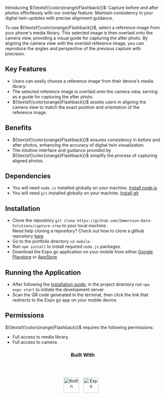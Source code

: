 Introducing ${\textsf{\color{orange}Flashback}}$: Capture before and after photos effortlessly with our overlay feature. Maintain consistency in your digital twin updates with precise alignment guidance.

To use ${\textsf{\color{orange}Flashback}}$, select a reference image from your phone's media library. This selected image is then overlaid onto the camera view, providing a visual guide for capturing the after photo. By aligning the camera view with the overlaid reference image, you can reproduce the angles and perspective of the previous capture with precision.

## Key Features

- Users can easily choose a reference image from their device's media library.
- The selected reference image is overlaid onto the camera view, serving as a guide for capturing the after photo.
- ${\textsf{\color{orange}Flashback}}$ assists users in aligning the camera view to match the exact position and orientation of the reference image.


  
## Benefits

- ${\textsf{\color{orange}Flashback}}$ ensures consistency in before and after photos, enhancing the accuracy of digital twin visualization.
- The intuitive interface and guidance provided by ${\textsf{\color{orange}Flashback}}$ simplify the process of capturing aligned photos.


## Dependencies

- You will need `node.js` installed globally on your machine. [Install node.js](https://nodejs.org/en)
- You will need `git` installed globally on your machine. [Install git](https://git-scm.com/downloads)

## Installation

- Clone the repository `git clone https://github.com/Immersion-Data-Solutions/capture-crew` to your local machine.
  <br>
  Need help cloning a repository? Check out how to clone a github repository [here](https://docs.github.com/en/repositories/creating-and-managing-repositories/cloning-a-repository)
- Go to the portfolio directory `cd mobile`.
- Run `npm install` to install required `node.js` packages.
- Download the Expo go application on your mobile from either [Google Playstore](https://play.google.com/store/apps/details?id=host.exp.exponent&referrer=www) or [AppStore](https://itunes.apple.com/app/apple-store/id982107779)

## Running the Application

- After following the [Installation guide](#installation), in the project directory run `npx expo start` to initiate the development server.
- Scan the QR code generated in the terminal, then click the link that redirects to the Expo go app on your mobile device.

## Permissions

${\textsf{\color{orange}Flashback}}$ requires the following permissions:
- Full access to media library.
- Full access to camera.


<h3 align="center">
  Built With
</h3>
<br><br>

<p align="center">
<a href="https://reactnative.dev/"><img  alt="Kotlin" width="50px"  style="padding-right:10px;" src="https://cdn.jsdelivr.net/gh/devicons/devicon/icons/react/react-original-wordmark.svg" /></a> <a href="https://expo.dev/"><img  alt="Expo" width="50px" style="padding-right:10px;" src="https://seeklogo.com/images/E/expo-go-app-logo-BBBE394CB8-seeklogo.com.png" />
</p>
